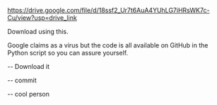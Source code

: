 https://drive.google.com/file/d/18ssf2_Ur7t6AuA4YUhLG7iHRsWK7c-Cu/view?usp=drive_link

Download using this.

Google claims as a virus but the code is all available on GitHub in the Python script so you can assure yourself.


-- Download it

-- commit

-- cool person
